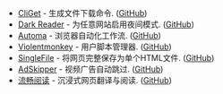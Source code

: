 - [CliGet](https://addons.mozilla.org/firefox/addon/cliget) - 生成文件下载命令. ([GitHub](https://github.com/zaidka/cliget))
- [Dark Reader](https://addons.mozilla.org/firefox/addon/darkreader) - 为任意网站启用夜间模式. ([GitHub](https://github.com/darkreader))
- [Automa](https://addons.mozilla.org/firefox/addon/automa) - 浏览器自动化工作流. ([GitHub](https://github.com/AutomaApp))
- [Violentmonkey](https://addons.mozilla.org/firefox/addon/violentmonkey) - 用户脚本管理器. ([GitHub](https://github.com/violentmonkey))
- [SingleFile](https://addons.mozilla.org/firefox/addon/single-file) - 将网页完整保存为单个HTML文件. ([GitHub](https://github.com/gildas-lormeau/SingleFile))
- [AdSkipper](https://addons.mozilla.org/firefox/addon/automatic-adskipper) - 视频广告自动跳过. ([GitHub](https://github.com/M1ck0/adskipper-extension))
- [流畅阅读](https://addons.mozilla.org/zh-CN/firefox/addon/%E6%B5%81%E7%95%85%E9%98%85%E8%AF%BB) - 沉浸式网页翻译与阅读. ([GitHub](https://github.com/Bistutu/FluentRead))